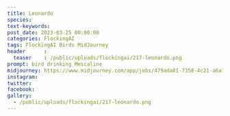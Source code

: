 ```yaml
---
title: Leonardo
species: 
text-keywords: 
post_date: 2023-03-25 00:00:00
categories: FlockingAI
tags: FlockingAI Birds MidJourney 
header      :
  teaser    : /public/uploads/flockingai/217-leonardo.png
prompt: bird drinking Mescaline
midjourney: https://www.midjourney.com/app/jobs/479ada81-7358-4c21-a6a7-385448e0a46a
instagram: 
twitter: 
facebook: 
gallery: 
  - /public/uploads/flockingai/217-leonardo.png
---
```


